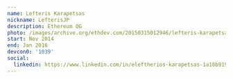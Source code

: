 ```yaml
---
name: Lefteris Karapetsas
nickname: LefterisJP
description: Ethereum OG
photo: /images/archive.org/ethdev.com/20150315012946/lefteris-karapetsas.jpg
start: Nov 2014
end: Jan 2016
devcon0: '1039'
social:
  linkedin: https://www.linkedin.com/in/eleftherios-karapetsas-1a18b919/
---
```


